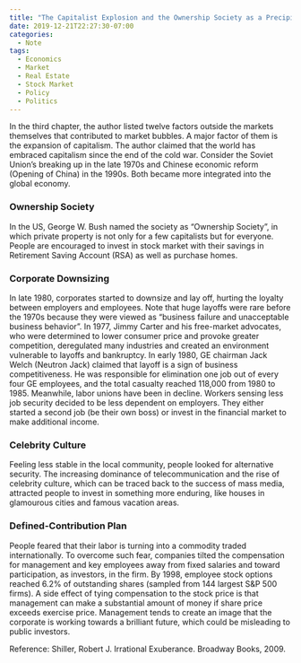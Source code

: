 ```yaml
---
title: "The Capitalist Explosion and the Ownership Society as a Precipitating Factor of the Market Bubbles by [Robert Shiller]"
date: 2019-12-21T22:27:30-07:00
categories:
  - Note
tags:
  - Economics
  - Market
  - Real Estate
  - Stock Market
  - Policy
  - Politics
---
```

In the third chapter, the author listed twelve factors outside the markets themselves that contributed to market bubbles. A major factor of them is the expansion of capitalism. The author claimed that the world has embraced capitalism since the end of the cold war. Consider the Soviet Union’s breaking up in the late 1970s and Chinese economic reform (Opening of China) in the 1990s. Both became more integrated into the global economy.
### Ownership Society
In the US, George W. Bush named the society as “Ownership Society”, in which private property is not only for a few capitalists but for everyone. People are encouraged to invest in stock market with their savings in Retirement Saving Account (RSA) as well as purchase homes.
### Corporate Downsizing
In late 1980, corporates started to downsize and lay off, hurting the loyalty between employers and employees. Note that huge layoffs were rare before the 1970s because they were viewed as “business failure and unacceptable business behavior”. In 1977, Jimmy Carter and his free-market advocates, who were determined to lower consumer price and provoke greater competition, deregulated many industries and created an environment vulnerable to layoffs and bankruptcy. In early 1980, GE chairman Jack Welch (Neutron Jack) claimed that layoff is a sign of business competitiveness. He was responsible for elimination one job out of every four GE employees, and the total casualty reached 118,000 from 1980 to 1985.
Meanwhile, labor unions have been in decline. Workers sensing less job security decided to be less dependent on employers. They either started a second job (be their own boss) or invest in the financial market to make additional income.
### Celebrity Culture
Feeling less stable in the local community, people looked for alternative security. The increasing dominance of telecommunication and the rise of celebrity culture, which can be traced back to the success of mass media, attracted people to invest in something more enduring, like houses in glamourous cities and famous vacation areas.
### Defined-Contribution Plan
People feared that their labor is turning into a commodity traded internationally. To overcome such fear, companies tilted the compensation for management and key employees away from fixed salaries and toward participation, as investors, in the firm. By 1998, employee stock options reached 6.2% of outstanding shares (sampled from 144 largest S&P 500 firms). A side effect of tying compensation to the stock price is that management can make a substantial amount of money if share price exceeds exercise price. Management tends to create an image that the corporate is working towards a brilliant future, which could be misleading to public investors.

Reference:
Shiller, Robert J. Irrational Exuberance. Broadway Books, 2009.
